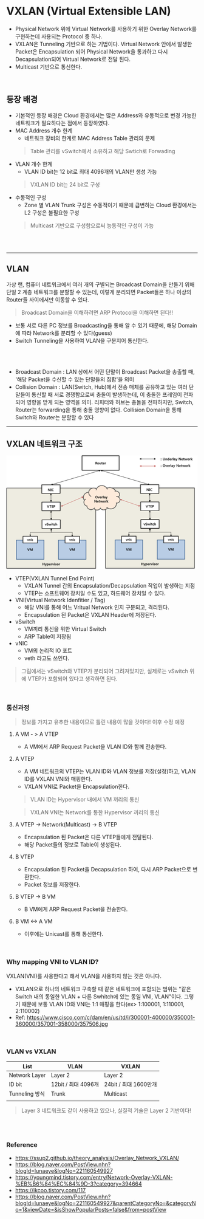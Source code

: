 # VXLAN (Virtual Extensible LAN)
* Physical Network 위에 Virtual Network를 사용하기 위한 Overlay Network를 구현하는데 사용되는 Protocol 중 하나.
* VXLAN은 Tunneling 기반으로 하는 기법이다. Virtual Network 안에서 발생한 Packet은 Encapsulation 되어 Physical Network을 통과하고 다시 Decapsulation되어 Virtual Network로 전달 된다.
* Multicast 기반으로 통신한다.
</br>


## 등장 배경
* 기본적인 등장 배경은 Cloud 환경에서는 많은 Address와 유동적으로 변경 가능한 네트워크가 필요하다는 점에서 등장하였다.
* MAC Address 개수 한계
    * 네트워크 장비의 한계로 MAC Address Table 관리의 문제
    > Table 관리를 vSwitch에서 소유하고 해당 Swtich로 Forwading
* VLAN 개수 한계
    * VLAN ID bit는 12 bit로 최대 4096개의 VLAN만 생성 가능
    > VXLAN ID bit는 24 bit로 구성
* 수동적인 구성
    * Zone 별 VLAN Trunk 구성은 수동적이기 때문에 급변하는 Cloud 환경에서는 L2 구성은 불필요한 구성
    > Multicast 기반으로 구성함으로써 능동적인 구성이 가능

</br>
</br>

---
## VLAN
가상 랜, 컴퓨터 네트워크에서 여러 개의 구별되는 Broadcast Domain을 만들기 위해 단일 2 계층 네트워크를 분할할 수 있는데, 이렇게 분리되면 Packet들은 하나 이상의 Router들 사이에서만 이동할 수 있다.
> Broadcast Domain을 이해하려면 ARP Protocol을 이해하면 된다!!
* 보통 서로 다른 PC 정보를 Broadcasting을 통해 알 수 있기 때문에, 해당 Domain에 따라 Network를 분리할 수 있다(guess)
* Switch Tunneling을 사용하여 VLAN을 구분지어 통신한다.
</br>
</br>

* Broadcast Domain : LAN 상에서 어떤 단말이 Broadcast Packet을 송출할 때, '해당 Packet을 수신할 수 있는 단말들의 집합'을 의미
* Collision Domain : LAN(Switch, Hub)에서 전송 매체를 공유하고 있는 여러 단말들이 통신할 때 서로 경쟁함으로써 충돌이 발생하는데, 이 충돌한 프레임이 전파되어 영향을 받게 되는 영역을 의미. 리피터와 허브는 충돌을 전파하지만, Switch, Router는 forwarding을 통해 충돌 영향이 없다. Collision Domain을 통해 Switch와 Router는 분할할 수 있다


---
## VXLAN 네트워크 구조
![VXLANNetworkArchitecture](../img/VXLANNetworkArchitecture.png)
* VTEP(VXLAN Tunnel End Point)
    * VXLAN Tunnel 간의 Encapsulation/Decapsulation 작업이 발생하는 지점
    * VTEP는 소프트웨어 장치일 수도 있고, 하드웨어 장치일 수 있다.
* VNI(Virtual Network Idenfitier / Tag)
    * 해당 VNI를 통해 어느 Vritual Network 인지 구분되고, 격리된다.
    * Encapsulation 된 Packet은 VXLAN Header에 저장된다.
* vSwitch
    * VM끼리 통신을 위한 Virtual Switch
    * ARP Table이 저장됨
* vNIC
    * VM의 논리적 IO 포트
    * veth 라고도 쓰인다.
> 그림에서는 vSwitch와 VTEP가 분리되어 그려져있지만, 실제로는 vSwitch 위에 VTEP가 포함되어 있다고 생각하면 된다.

</br>

### 통신과정
> 정보를 가지고 유추한 내용이므로 틀린 내용이 많을 것이다! 이후 수정 예정
1. A VM - > A VTEP
    * A VM에서 ARP Request Packet을 VLAN ID와 함께 전송한다.
2. A VTEP
    * A VM 네트워크의 VTEP는 VLAN ID와 VLAN 정보를 저장(설정)하고, VLAN ID를 VXLAN VNI와 매핑한다.
    * VXLAN VNI로 Packet을 Encapsulation한다.
    > VLAN ID는 Hypervisor 내에서 VM 끼리의 통신

    > VXLAN VNI는 Network를 통한 Hypervisor 끼리의 통신
3. A VTEP -> Network(Multicast) -> B VTEP
    * Encapsulation 된 Packet은 다른 VTEP들에게 전달된다.
    * 해당 Packet들의 정보로 Table이 생성된다.
4. B VTEP
    * Encapsulation 된 Packet을 Decapsulation 하여, 다시 ARP Packet으로 변환한다.
    * Packet 정보를 저장한다.
5. B VTEP -> B VM
    * B VM에게 ARP Request Packet을 전송한다.
6. B VM <-> A VM
    * 이후에는 Unicast를 통해 통신한다.
</br>


### Why mapping VNI to VLAN ID?
VXLAN(VNI)를 사용한다고 해서 VLAN을 사용하지 않는 것은 아니다. 
* VXLAN으로 하나의 네트워크 구축할 때 같은 네트워크에 포함되는 범위는 "같은 Switch 내의 동일한 VLAN + 다른 Swhitch에 있는 동일 VNI, VLAN"이다. 그렇기 때문에 보통 VLAN ID와 VNI는 1:1 매핑을 한다(ex> 1:100001, 1:110001, 2:110002)
* Ref: https://www.cisco.com/c/dam/en/us/td/i/300001-400000/350001-360000/357001-358000/357506.jpg
</br>



### VLAN vs VXLAN
| List           | VLAN                | VXLAN                 |
| -------------- | ------------------- | --------------------- |
| Network Layer  | Layer 2             | Layer 2               |
| ID bit         | 12bit / 최대 4096개 | 24bit / 최대 1600만개 |
| Tunneling 방식 | Trunk               | Multicast             |
|                |                     |                       |
> Layer 3 네트워크도 같이 사용하고 있으나, 실질적 기술은 Layer 2 기반이다!

</br>
</br>

### Reference
* https://ssup2.github.io/theory_analysis/Overlay_Network_VXLAN/
* https://blog.naver.com/PostView.nhn?blogId=lunaeye&logNo=221160549927
* https://youngmind.tistory.com/entry/Network-Overlay-VXLAN-%EB%B6%84%EC%84%9D-3?category=394664
* https://ikcoo.tistory.com/117
* https://blog.naver.com/PostView.nhn?blogId=lunaeye&logNo=221160549927&parentCategoryNo=&categoryNo=1&viewDate=&isShowPopularPosts=false&from=postView


